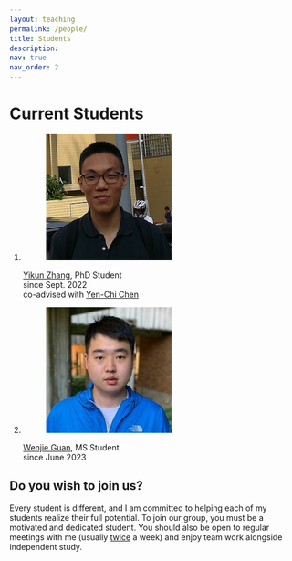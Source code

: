 ```yaml
---
layout: teaching
permalink: /people/
title: Students
description:
nav: true
nav_order: 2
---
```


 <div class="container mt-5">
        <h1 class="post-title"> Current Students </h1>
        <div class="teaching">
            <ol class="courses">
                <li>
                    <div class="row">
                         <div class="col-sm-3 preview">
                                    <figure>
                                        <picture>
                                            <img src="/assets/img/Yikun_Zhang.jpg" class="preview z-depth-1 rounded" width="auto" height="auto" alt="/assets/img/Yikun_Zhang.jpg" data-zoomable="" onerror="this.onerror=null; $('.responsive-img-srcset').remove();">
                                        </picture>
                                    </figure>
                                </div>
                        <div id="Yikun_Zhang" class="col-sm-8">
                           <div class="title">
                           <a href= "https://zhangyk8.github.io">Yikun Zhang</a>, PhD Student
                           </div>
                            <div class="when">
                                since Sept. 2022
                            </div>
                             <div class="where">
                                co-advised with <a href = "http://faculty.washington.edu/yenchic/" target="_new">Yen-Chi Chen</a>
                            </div>
                        </div>
                    </div>
                </li>
                <li>
                    <div class="row">
                        <div class="col-sm-3 preview">
                                    <figure>
                                        <picture>
                                            <img src="/assets/img/Wenjie_Guan.jpeg" class="preview z-depth-1 rounded" width="auto" height="auto" alt="/assets/img/Wenjie_Guan.jpeg" data-zoomable="" onerror="this.onerror=null; $('.responsive-img-srcset').remove();">
                                        </picture>
                                    </figure>
                                </div>
                       <div id="Wenjie_Guan" class="col-sm-8">     
                            <div class="title">
                            <a href= "https://stat.uw.edu/about-us/people/wenjie-guan">Wenjie Guan</a>, MS Student 
                            </div>
                            <div class="when">
                                since June 2023
                            </div>
                        </div>
                    </div>
                </li>
            </ol>
        </div>
  </div>


 <div class="container mt-5">
    <h2 class="post-title"> Do you wish to join us?</h2>
      Every student is different, and I am committed to helping each of my students realize their full potential. To join our group, you must be a motivated and dedicated student. You should also be open to regular meetings with me (usually <u>twice</u> a week) and enjoy team work alongside independent study. 
 </div>






